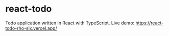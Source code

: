 # react-todo
Todo application written in React with TypeScript. Live demo: https://react-todo-rho-six.vercel.app/
